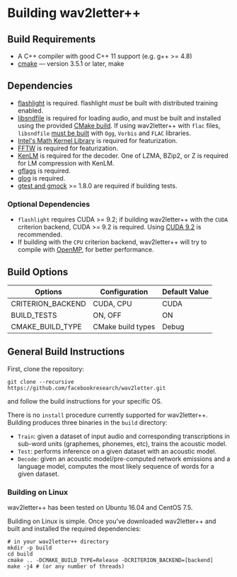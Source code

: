 # Building wav2letter++

## Build Requirements
- A C++ compiler with good C++ 11 support (e.g. g++ >= 4.8)
- [cmake](https://cmake.org/) — version 3.5.1 or later, make

## Dependencies
- [flashlight](https://github.com/facebookresearch/flashlight/) is required.
  flashlight _must_ be built with distributed training enabled.
- [libsndfile](https://github.com/erikd/libsndfile) is required for loading
  audio, and must be built and installed using the provided [CMake build](https://github.com/erikd/libsndfile#the-cmake-build-system). If using wav2letter++ with `flac` files, `libsndfile`
  [must be built](https://github.com/erikd/libsndfile#requirements) with `Ogg`,
  `Vorbis` and `FLAC` libraries.
- [Intel's Math Kernel Library](https://software.intel.com/en-us/mkl) is
  required for featurization.
- [FFTW](http://www.fftw.org/) is required for featurization.
- [KenLM](https://github.com/kpu/kenlm) is required for the decoder. One of
  LZMA, BZip2, or Z is required for LM compression with KenLM.
- [gflags](https://github.com/gflags/gflags) is required.
- [glog](https://github.com/google/glog) is required.
- [gtest and gmock](https://github.com/google/googletest) >= 1.8.0 are required if
  building tests.

### Optional Dependencies
- `flashlight` requires CUDA >= 9.2; if building wav2letter++ with the `CUDA`
  criterion backend, CUDA >= 9.2 is required. Using [CUDA 9.2](
  https://developer.nvidia.com/cuda-92-download-archive) is recommended.
- If building with the `CPU` criterion backend, wav2letter++ will try to
  compile with [OpenMP](https://www.openmp.org/), for better performance.

## Build Options
| Options           | Configuration     | Default Value |
|-------------------|-------------------|---------------|
| CRITERION_BACKEND | CUDA, CPU         | CUDA          |
| BUILD_TESTS       | ON, OFF           | ON            |
| CMAKE_BUILD_TYPE  | CMake build types | Debug         |

## General Build Instructions
First, clone the repository:
```
git clone --recursive https://github.com/facebookresearch/wav2letter.git
```
and follow the build instructions for your specific OS.

There is no `install` procedure currently supported for wav2letter++. Building
produces three binaries in the `build` directory:
- `Train`: given a dataset of input audio and corresponding transcriptions in
  sub-word units (graphemes, phonemes, etc), trains the acoustic model.
- `Test`: performs inference on a given dataset with an acoustic model.
- `Decode`: given an acoustic model/pre-computed network emissions and a
  language model, computes the most likely sequence of words for a given
  dataset.

### Building on Linux
wav2letter++ has been tested on Ubuntu 16.04 and CentOS 7.5.

Building on Linux is simple. Once you've downloaded wav2letter++ and built and
installed the required dependencies:
```
# in your wav2letter++ directory
mkdir -p build
cd build
cmake .. -DCMAKE_BUILD_TYPE=Release -DCRITERION_BACKEND=[backend]
make -j4 # (or any number of threads)
```
